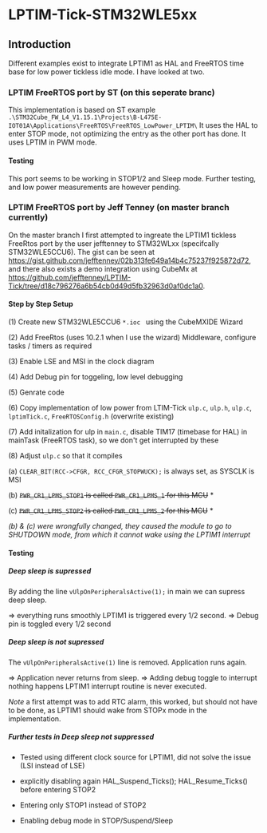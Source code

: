 # LPTIM-Tick-STM32WLE5xx

## Introduction

Different examples exist to integrate LPTIM1 as HAL and FreeRTOS time base for low power tickless idle mode. 
I have looked at two. 

### LPTIM FreeRTOS port by ST (on this seperate branc)

This implementation is based on ST example `.\STM32Cube_FW_L4_V1.15.1\Projects\B-L475E-IOT01A\Applications\FreeRTOS\FreeRTOS_LowPower_LPTIM\`
It uses the HAL to enter STOP mode, not optimizing the entry as the other port has done. It uses LPTIM in PWM mode.

#### Testing

This port seems to be working in STOP1/2 and Sleep mode. Further testing, and low power measurements are however pending. 

### LPTIM FreeRTOS port by Jeff Tenney (on master branch currently)

On the master branch I first attempted to ingreate the LPTIM1 tickless FreeRtos port by the user jefftenney to STM32WLxx (specifcally STM32WLE5CCU6).
The gist can be seen at https://gist.github.com/jefftenney/02b313fe649a14b4c75237f925872d72, and there also exists a demo integration
using CubeMx at https://github.com/jefftenney/LPTIM-Tick/tree/d18c796276a6b54cb0d49d5fb32963d0af0dc1a0.  

#### Step by Step Setup 

(1) Create new STM32WLE5CCU6 `*.ioc ` using the CubeMXIDE Wizard 

(2) Add FreeRtos (uses 10.2.1 when I use the wizard) Middleware, configure tasks / timers as required 

(3) Enable LSE and MSI in the clock diagram  

(4) Add Debug pin for toggeling, low level debugging 

(5) Genrate code 

(6) Copy implementation of low power from LTIM-Tick `ulp.c`, `ulp.h`, `ulp.c`, `lptimTick.c`, `FreeRTOSConfig.h` (overwrite existing) 

(7) Add initalization for ulp in `main.c`, disable TIM17 (timebase for HAL) in mainTask (FreeRTOS task), so we don't get interrupted by these 

(8) Adjust `ulp.c` so that it compiles  

  (a) `CLEAR_BIT(RCC->CFGR, RCC_CFGR_STOPWUCK);` is always set, as SYSCLK is MSI 

  (b) ~~`PWR_CR1_LPMS_STOP1` is called `PWR_CR1_LPMS_1` for this MCU~~ *

  (c) ~~`PWR_CR1_LPMS_STOP2` is called `PWR_CR1_LPMS_2` for this MCU~~ *

*(b) & (c) were wrongfully changed, they caused the module to go to SHUTDOWN mode, from which it cannot wake
using the LPTIM1 interrupt*

#### Testing

##### Deep sleep is supressed

By adding the line `vUlpOnPeripheralsActive(1);` in main we can supress deep sleep. 

=> everything runs smoothly LPTIM1 is triggered every 1/2 second.
=> Debug pin is toggled every 1/2 second

##### Deep sleep is not supressed

The `vUlpOnPeripheralsActive(1)` line is removed. Application runs again. 

=> Application never returns from sleep. 
=> Adding debug toggle to interrupt nothing happens LPTIM1 interrupt routine is never
executed. 

*Note* a first attempt was to add RTC alarm, this worked, but should not have to be done, as
LPTIM1 should wake from STOPx mode in the implementation. 

##### Further tests in Deep sleep not suppressed

* Tested using different clock source for LPTIM1, did not solve the issue (LSI instead of LSE)

* explicitly disabling again HAL_Suspend_Ticks(); HAL_Resume_Ticks() before entering STOP2

* Entering only STOP1 instead of STOP2

* Enabling debug mode in STOP/Suspend/Sleep 



